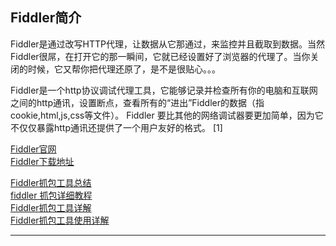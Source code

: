 ## Fiddler简介

Fiddler是通过改写HTTP代理，让数据从它那通过，来监控并且截取到数据。当然Fiddler很屌，在打开它的那一瞬间，它就已经设置好了浏览器的代理了。当你关闭的时候，它又帮你把代理还原了，是不是很贴心。。。

Fiddler是一个http协议调试代理工具，它能够记录并检查所有你的电脑和互联网之间的http通讯，设置断点，查看所有的“进出”Fiddler的数据（指cookie,html,js,css等文件）。 Fiddler 要比其他的网络调试器要更加简单，因为它不仅仅暴露http通讯还提供了一个用户友好的格式。 [1]




[Fiddler官网](https://www.telerik.com/fiddler)  
[Fiddler下载地址](https://www.telerik.com/download/fiddler)  


[Fiddler抓包工具总结](https://www.cnblogs.com/yyhh/p/5140852.html)  
[fiddler 抓包详细教程](https://blog.csdn.net/weixin_43664254/article/details/94601280)  
[Fiddler抓包工具详解](https://blog.csdn.net/mr_hui_/article/details/104011042)  
[Fiddler抓包工具使用详解](https://www.cnblogs.com/hong-fithing/p/7582947.html)




---------------------------------------------------------------------------------------------------------------------

